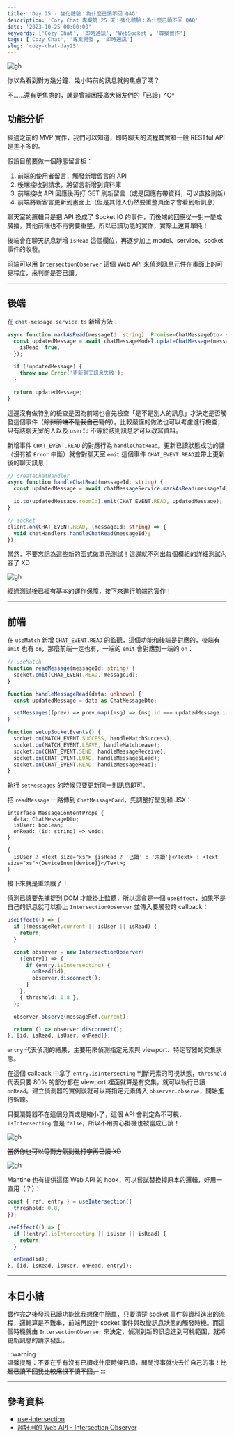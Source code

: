 ```yaml
---
title: 'Day 25 - 強化體驗：為什麼已讀不回 QAQ'
description: 'Cozy Chat 專案第 25 天：強化體驗：為什麼已讀不回 QAQ'
date: '2023-10-25 00:00:00'
keywords: ['Cozy Chat', '即時通訊', 'WebSocket', '專案實作']
tags: ['Cozy Chat', '專案開發', '即時通訊']
slug: 'cozy-chat-day25'
---
```


![gh](https://raw.githubusercontent.com/penspulse326/penspulse326.github.io/images/17588745020001wmw1t.png)

你以為看到對方幾分鐘、幾小時前的訊息就夠焦慮了嗎？

不......還有更焦慮的，就是曾經困擾廣大網友們的「已讀」^O^

## 功能分析

經過之前的 MVP 實作，我們可以知道，即時聊天的流程其實和一般 RESTful API 是差不多的。

假設目前要做一個靜態留言板：

1. 前端的使用者留言，觸發新增留言的 API
2. 後端接收到請求，將留言新增到資料庫
3. 前端接收 API 回應後再打 GET 刷新留言（或是回應有帶資料，可以直接刷新）
4. 前端將新留言更新到畫面上（但是其他人仍然要重整頁面才會看到新訊息）

聊天室的邏輯只是把 API 換成了 Socket.IO 的事件，而後端的回應從一對一變成廣播，其他前端也不再需要重整，所以已讀功能的實作，實際上還算單純！

後端會在聊天訊息新增 `isRead` 這個欄位，再逐步加上 model、service、socket 事件的收發。

前端可以用 `IntersectionObserver` 這個 Web API 來偵測訊息元件在畫面上的可見程度，來判斷是否已讀。

---

## 後端

在 `chat-message.service.ts` 新增方法：

```ts
async function markAsRead(messageId: string): Promise<ChatMessageDto> {
  const updatedMessage = await chatMessageModel.updateChatMessage(messageId, {
    isRead: true,
  });

  if (!updatedMessage) {
    throw new Error('更新聊天訊息失敗');
  }

  return updatedMessage;
}
```

這邊沒有做特別的檢查是因為前端也會先檢查「是不是別人的訊息」才決定是否觸發這個事件（~~除非前端不是我自己寫的~~）。比較嚴謹的做法也可以考慮進行檢查，只有該聊天室的人以及 `userId` 不等於該則訊息才可以改寫資料。

新增事件 `CHAT_EVENT.READ` 的對應行為 `handleChatRead`。更新已讀狀態成功的話（沒有被 `Error` 中斷）就會對聊天室 `emit` 這個事件 `CHAT_EVENT.READ`並帶上更新後的聊天訊息：

```ts
// createChatHandler
async function handleChatRead(messageId: string) {
  const updatedMessage = await chatMessageService.markAsRead(messageId);

  io.to(updatedMessage.roomId).emit(CHAT_EVENT.READ, updatedMessage);
}

// socket
client.on(CHAT_EVENT.READ, (messageId: string) => {
  void chatHandlers.handleChatRead(messageId);
});
```

當然，不要忘記為這些新的函式做單元測試！這邊就不列出每個模組的詳細測試內容了 XD

![gh](https://raw.githubusercontent.com/penspulse326/penspulse326.github.io/images/1758857875000gnntvr.png)

經過測試後已經有基本的運作保障，接下來進行前端的實作！

---

## 前端

在 `useMatch` 新增 `CHAT_EVENT.READ` 的監聽，這個功能和後端是對應的，後端有 `emit` 也有 `on`，那麼前端一定也有，一端的 `emit` 會對應到一端的 `on`：

```ts
// useMatch
function readMessage(messageId: string) {
  socket.emit(CHAT_EVENT.READ, messageId);
}

function handleMessageRead(data: unknown) {
  const updatedMessage = data as ChatMessageDto;

  setMessages((prev) => prev.map((msg) => (msg.id === updatedMessage.id ? updatedMessage : msg)));
}

function setupSocketEvents() {
  socket.on(MATCH_EVENT.SUCCESS, handleMatchSuccess);
  socket.on(MATCH_EVENT.LEAVE, handleMatchLeave);
  socket.on(CHAT_EVENT.SEND, handleMessageReceive);
  socket.on(CHAT_EVENT.LOAD, handleMessagesLoad);
  socket.on(CHAT_EVENT.READ, handleMessageRead);
}
```

執行 `setMessages` 的時候只要更新同一則訊息即可。

把 `readMessage` 一路傳到 `ChatMessageCard`，先調整好型別和 JSX：

```tsx
interface MessageContentProps {
  data: ChatMessageDto;
  isUser: boolean;
  onRead: (id: string) => void;
}

{
  isUser ? <Text size="xs"> {isRead ? '已讀' : '未讀'}</Text> : <Text size="xs">{DeviceEnum[device]}</Text>;
}
```

接下來就是重頭戲了！

偵測已讀要先捕捉到 DOM 才能掛上監聽，所以這會是一個 `useEffect`，如果不是自己的訊息就可以掛上 `IntersectionObserver` 並傳入要觸發的 callback：

```ts
useEffect(() => {
  if (!messageRef.current || isUser || isRead) {
    return;
  }

  const observer = new IntersectionObserver(
    ([entry]) => {
      if (entry.isIntersecting) {
        onRead(id);
        observer.disconnect();
      }
    },
    { threshold: 0.8 },
  );

  observer.observe(messageRef.current);

  return () => observer.disconnect();
}, [id, isRead, isUser, onRead]);
```

`entry` 代表偵測的結果，主要用來偵測指定元素與 viewport、特定容器的交集狀態。

在這個 callback 中拿了 `entry.isIntersecting` 判斷元素的可視狀態，`threshold` 代表只要 80% 的部分都在 viewport 裡面就算是有交集，就可以執行已讀 `onRead`。建立偵測器的實例後就可以將指定元素傳入 `observer.observe`，開始進行監聽。

只要瀏覽器不在這個分頁或是縮小了，這個 API 會判定為不可視，`isIntersecting` 會是 `false`，所以不用擔心掛機也被當成已讀！

![gh](https://raw.githubusercontent.com/penspulse326/penspulse326.github.io/images/1758865510000fmwkp2.png)

~~當然你也可以等對方氣到亂打字再已讀 XD~~

![gh](https://raw.githubusercontent.com/penspulse326/penspulse326.github.io/images/17588658170003ww6cq.png)

Mantine 也有提供這個 Web API 的 hook，可以嘗試替換掉原本的邏輯，好用一直用（？）：

```ts
const { ref, entry } = useIntersection({
  threshold: 0.8,
});

useEffect(() => {
  if (!entry?.isIntersecting || isUser || isRead) {
    return;
  }

  onRead(id);
}, [id, isRead, isUser, onRead, entry]);
```

---

## 本日小結

實作完之後發現已讀功能比我想像中簡單，只要清楚 socket 事件與資料進出的流程，邏輯算是不難串，前端再設計 socket 事件與改變訊息狀態的觸發時機。而這個時機就由 `IntersectionObserver` 來決定，偵測到新的訊息進到可視範圍，就將更新訊息的請求發出。

:::warning  
溫馨提醒：不要在乎有沒有已讀或什麼時候已讀，閒閒沒事就快去忙自己的事！~~比起已讀不回我比較痛恨不讀不回。~~
:::

---

## 參考資料

- [use-intersection](https://mantine.dev/hooks/use-intersection/)
- [超好用的 Web API - Intersection Observer](https://jim1105.coderbridge.io/2022/07/30/intersection-observer/)
